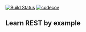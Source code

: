 [![Build Status](https://travis-ci.org/csfulop/learn_rest_by_example.svg?branch=master)](https://travis-ci.org/csfulop/learn_rest_by_example)
[![codecov](https://codecov.io/gh/csfulop/learn_rest_by_example/branch/master/graph/badge.svg)](https://codecov.io/gh/csfulop/learn_rest_by_example)

Learn REST by example
---------------------


